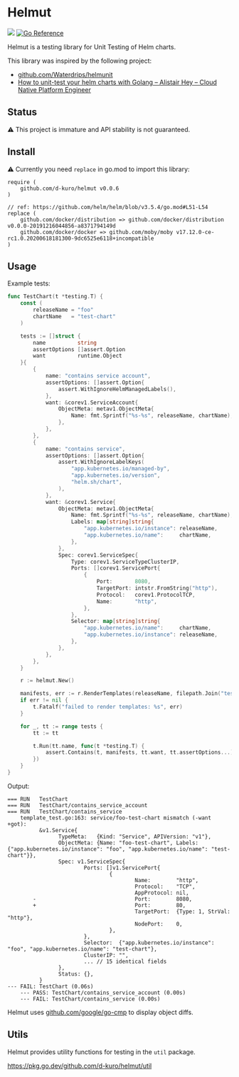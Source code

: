 # Helmut

![](https://github.com/d-kuro/helmut/workflows/main/badge.svg)
[![Go Reference](https://pkg.go.dev/badge/github.com/d-kuro/helmut.svg)](https://pkg.go.dev/github.com/d-kuro/helmut)

Helmut is a testing library for Unit Testing of Helm charts.

This library was inspired by the following project:

* [github.com/Waterdrips/helmunit](https://github.com/Waterdrips/helmunit)
* [How to unit-test your helm charts with Golang – Alistair Hey – Cloud Native Platform Engineer](https://blog.heyal.co.uk/unit-testing-helm-charts/)

## Status

:warning: This project is immature and API stability is not guaranteed.

## Install

:warning: Currently you need `replace` in go.mod to import this library:

```text
require (
	github.com/d-kuro/helmut v0.0.6
)

// ref: https://github.com/helm/helm/blob/v3.5.4/go.mod#L51-L54
replace (
	github.com/docker/distribution => github.com/docker/distribution v0.0.0-20191216044856-a8371794149d
	github.com/docker/docker => github.com/moby/moby v17.12.0-ce-rc1.0.20200618181300-9dc6525e6118+incompatible
)
```

## Usage

Example tests:

```go
func TestChart(t *testing.T) {
	const (
		releaseName = "foo"
		chartName   = "test-chart"
	)

	tests := []struct {
		name          string
		assertOptions []assert.Option
		want          runtime.Object
	}{
		{
			name: "contains service account",
			assertOptions: []assert.Option{
				assert.WithIgnoreHelmManagedLabels(),
			},
			want: &corev1.ServiceAccount{
				ObjectMeta: metav1.ObjectMeta{
					Name: fmt.Sprintf("%s-%s", releaseName, chartName),
				},
			},
		},
		{
			name: "contains service",
			assertOptions: []assert.Option{
				assert.WithIgnoreLabelKeys(
					"app.kubernetes.io/managed-by",
					"app.kubernetes.io/version",
					"helm.sh/chart",
				),
			},
			want: &corev1.Service{
				ObjectMeta: metav1.ObjectMeta{
					Name: fmt.Sprintf("%s-%s", releaseName, chartName),
					Labels: map[string]string{
						"app.kubernetes.io/instance": releaseName,
						"app.kubernetes.io/name":     chartName,
					},
				},
				Spec: corev1.ServiceSpec{
					Type: corev1.ServiceTypeClusterIP,
					Ports: []corev1.ServicePort{
						{
							Port:       8080,
							TargetPort: intstr.FromString("http"),
							Protocol:   corev1.ProtocolTCP,
							Name:       "http",
						},
					},
					Selector: map[string]string{
						"app.kubernetes.io/name":     chartName,
						"app.kubernetes.io/instance": releaseName,
					},
				},
			},
		},
	}

	r := helmut.New()

	manifests, err := r.RenderTemplates(releaseName, filepath.Join("testdata", chartName))
	if err != nil {
		t.Fatalf("failed to render templates: %s", err)
	}

	for _, tt := range tests {
		tt := tt

		t.Run(tt.name, func(t *testing.T) {
			assert.Contains(t, manifests, tt.want, tt.assertOptions...)
		})
	}
}
```

Output:

```text
=== RUN   TestChart
=== RUN   TestChart/contains_service_account
=== RUN   TestChart/contains_service
    template_test.go:163: service/foo-test-chart mismatch (-want +got):
          &v1.Service{
                TypeMeta:   {Kind: "Service", APIVersion: "v1"},
                ObjectMeta: {Name: "foo-test-chart", Labels: {"app.kubernetes.io/instance": "foo", "app.kubernetes.io/name": "test-chart"}},
                Spec: v1.ServiceSpec{
                        Ports: []v1.ServicePort{
                                {
                                        Name:        "http",
                                        Protocol:    "TCP",
                                        AppProtocol: nil,
        -                               Port:        8080,
        +                               Port:        80,
                                        TargetPort:  {Type: 1, StrVal: "http"},
                                        NodePort:    0,
                                },
                        },
                        Selector:  {"app.kubernetes.io/instance": "foo", "app.kubernetes.io/name": "test-chart"},
                        ClusterIP: "",
                        ... // 15 identical fields
                },
                Status: {},
          }
--- FAIL: TestChart (0.06s)
    --- PASS: TestChart/contains_service_account (0.00s)
    --- FAIL: TestChart/contains_service (0.00s)
```

Helmut uses [github.com/google/go-cmp](https://github.com/google/go-cmp) to display object diffs.

## Utils

Helmut provides utility functions for testing in the `util` package.

https://pkg.go.dev/github.com/d-kuro/helmut/util
